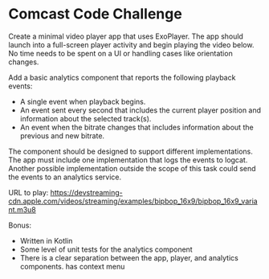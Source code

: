 # Comcast Code Challenge
Create a minimal video player app that uses ExoPlayer. The app should launch into a full-screen player activity and begin playing the video below. No time needs to be spent on a UI or handling cases like orientation changes.
 
Add a basic analytics component that reports the following playback events:
- A single event when playback begins.
- An event sent every second that includes the current player position and information about the selected track(s).
- An event when the bitrate changes that includes information about the previous and new bitrate.
 
The component should be designed to support different implementations. The app must include one implementation that logs the events to logcat. Another possible implementation outside the scope of this task could send the events to an analytics service.
 
URL to play: https://devstreaming-cdn.apple.com/videos/streaming/examples/bipbop_16x9/bipbop_16x9_variant.m3u8
 
Bonus:
- Written in Kotlin
- Some level of unit tests for the analytics component
- There is a clear separation between the app, player, and analytics components.
has context menu
